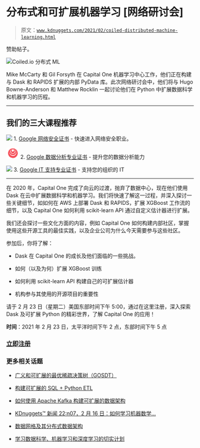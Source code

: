 # 分布式和可扩展机器学习 [网络研讨会]

> 原文：[`www.kdnuggets.com/2021/02/coiled-distributed-machine-learning.html`](https://www.kdnuggets.com/2021/02/coiled-distributed-machine-learning.html)

赞助帖子。

![Coiled.io 分布式 ML](https://zoom.us/webinar/register/2816135201649/WN_OLHZfsUWQBKy2cVZ1F63ug)

Mike McCarty 和 Gil Forsyth 在 Capital One 机器学习中心工作，他们正在构建与 Dask 和 RAPIDS 扩展的内部 PyData 库。此次网络研讨会中，他们将与 Hugo Bowne-Anderson 和 Matthew Rocklin 一起讨论他们在 Python 中扩展数据科学和机器学习的历程。

* * *

## 我们的三大课程推荐

![](img/0244c01ba9267c002ef39d4907e0b8fb.png) 1\. [Google 网络安全证书](https://www.kdnuggets.com/google-cybersecurity) - 快速进入网络安全职业。

![](img/e225c49c3c91745821c8c0368bf04711.png) 2\. [Google 数据分析专业证书](https://www.kdnuggets.com/google-data-analytics) - 提升您的数据分析能力

![](img/0244c01ba9267c002ef39d4907e0b8fb.png) 3\. [Google IT 支持专业证书](https://www.kdnuggets.com/google-itsupport) - 支持您的组织的 IT

* * *

在 2020 年，Capital One 完成了向云的过渡，抛弃了数据中心，现在他们使用 Dask 在云中扩展数据科学和机器学习。我们将快速了解这一过程，并深入探讨一些关键细节，如如何在 AWS 上部署 Dask 和 RAPIDS，扩展 XGBoost 工作流的细节，以及 Capital One 如何利用 scikit-learn API 通过自定义估计器进行扩展。

我们还会探讨一些文化方面的内容，例如 Capital One 如何构建内部社区，掌握使用这些开源工具的最佳实践，以及企业公司为什么今天需要参与这些社区。

参加后，你将了解：

+   Dask 在 Capital One 的成长及他们面临的一些挑战。

+   如何（以及为何）扩展 XGBoost 训练

+   如何利用 scikit-learn API 构建自己的可扩展估计器

+   机构参与其使用的开源项目的重要性

请于 2 月 23 日（星期二）美国东部时间下午 5:00，通过在这里注册，深入探索 Dask 及可扩展 Python 的精彩世界，了解 Capital One 的应用！

**时间**：2021 年 2 月 23 日，太平洋时间下午 2 点，东部时间下午 5 点

### [**立即注册**](https://zoom.us/webinar/register/2816135201649/WN_OLHZfsUWQBKy2cVZ1F63ug)

### 更多相关话题

+   [广义和可扩展的最优稀疏决策树（GOSDT）](https://www.kdnuggets.com/2023/02/generalized-scalable-optimal-sparse-decision-treesgosdt.html)

+   [构建可扩展的 SQL + Python ETL](https://www.kdnuggets.com/2022/04/building-scalable-etl-sql-python.html)

+   [如何使用 Apache Kafka 构建可扩展的数据架构](https://www.kdnuggets.com/2023/04/build-scalable-data-architecture-apache-kafka.html)

+   [KDnuggets™ 新闻 22:n07，2 月 16 日：如何学习机器数学…](https://www.kdnuggets.com/2022/n07.html)

+   [数据网格及其分布式数据架构](https://www.kdnuggets.com/2022/02/data-mesh-distributed-data-architecture.html)

+   [学习数据科学、机器学习和深度学习的切实计划](https://www.kdnuggets.com/2023/01/mwiti-solid-plan-learning-data-science-machine-learning-deep-learning.html)
